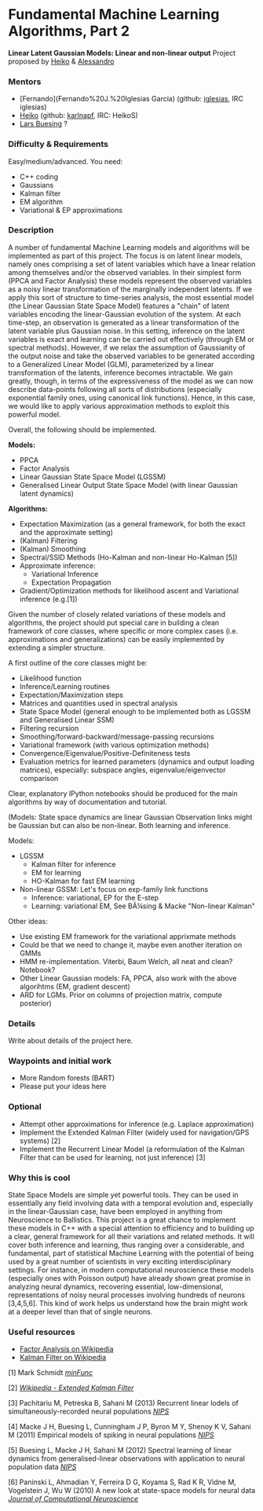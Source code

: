 # Fundamental Machine Learning Algorithms, Part 2
**Linear Latent Gaussian Models: Linear and non-linear output**
Project proposed by [Heiko](Heiko%20Strathmann) & [Alessandro](https://github.com/ialong)


### Mentors
 * [Fernando](Fernando%20J.%20Iglesias García) (github: [iglesias](https://github.com/iglesias), IRC iglesias)
 * [Heiko](Heiko%20Strathmann) (github: [karlnapf](https://github.com/karlnapf), IRC: HeikoS)
 * [Lars Buesing](http://www.gatsby.ucl.ac.uk/~lars/) ?

### Difficulty & Requirements
Easy/medium/advanced.
You need:
 * C++ coding
 * Gaussians
 * Kalman filter
 * EM algorithm
 * Variational & EP approximations

### Description
A number of fundamental Machine Learning models and algorithms will be implemented as part of this project. The focus is on latent linear models, namely ones comprising a set of latent variables which have a linear relation among themselves and/or the observed variables. In their simplest form (PPCA and Factor Analysis) these models represent the observed variables as a noisy linear transformation of the marginally independent latents. If we apply this sort of structure to time-series analysis, the most essential model (the Linear Gaussian State Space Model) features a "chain" of latent variables encoding the linear-Gaussian evolution of the system. At each time-step, an observation is generated as a linear transformation of the latent variable plus Gaussian noise. 
In this setting, inference on the latent variables is exact and learning can be carried out effectively (through EM or spectral methods). However, if we relax the assumption of Gaussianity of the output noise and take the observed variables to be generated according to a Generalized Linear Model (GLM), parameterized by a linear transformation of the latents, inference becomes intractable. We gain greatly, though, in terms of the expressiveness of the model as we can now describe data-points following all sorts of distributions (especially exponential family ones, using canonical link functions). Hence, in this case, we would like to apply various approximation methods to exploit this powerful model.
 
Overall, the following should be implemented.

 **Models:**
 * PPCA
 * Factor Analysis
 * Linear Gaussian State Space Model (LGSSM)
 * Generalised Linear Output State Space Model (with linear Gaussian latent dynamics)

 **Algorithms:**
 * Expectation Maximization (as a general framework, for both the exact and the approximate setting)
 * (Kalman) Filtering
 * (Kalman) Smoothing
 * Spectral/SSID Methods (Ho-Kalman and non-linear Ho-Kalman [5]) 
 * Approximate inference:
   * Variational Inference
   * Expectation Propagation
 * Gradient/Optimization methods for likelihood ascent and Variational inference (e.g.[1]) 

Given the number of closely related variations of these models and algorithms, the project should put special care in building a clean framework of core classes, where specific or more complex cases (i.e. approximations and generalizations) can be easily implemented by extending a simpler structure. 

A first outline of the core classes might be:
 * Likelihood function
 * Inference/Learning routines
 * Expectation/Maximization steps
 * Matrices and quantities used in spectral analysis
 * State Space Model (general enough to be implemented both as LGSSM and Generalised Linear SSM)
 * Filtering recursion
 * Smoothing/forward-backward/message-passing recursions
 * Variational framework (with various optimization methods)
 * Convergence/Eigenvalue/Positive-Definiteness tests
 * Evaluation metrics for learned parameters (dynamics and output loading matrices), especially: subspace angles, eigenvalue/eigenvector comparison

Clear, explanatory IPython notebooks should be produced for the main algorithms by way of documentation and tutorial.


(Models: State space dynamics are linear Gaussian
Observation links might be Gaussian but can also be non-linear.
Both learning and inference.

Models:
 * LGSSM
   * Kalman filter for inference
   * EM for learning
   * HO-Kalman for fast EM learning
 * Non-linear GSSM: Let's focus on exp-family link functions
   * Inference: variational, EP for the E-step
   * Learning: variational EM, See BÃ¼sing & Macke "Non-linear Kalman"

Other ideas:
 * Use existing EM framework for the variational apprixmate methods
 * Could be that we need to change it, maybe even another iteration on GMMs
 * HMM re-implementation. Viterbi, Baum Welch, all neat and clean? Notebook?
 * Other Linear Gaussian models: FA, PPCA, also work with the above algorihtms (EM, gradient descent)
 * ARD for LGMs. Prior on columns of projection matrix, compute posterior)


### Details
Write about details of the project here.

### Waypoints and initial work
 * More Random forests (BART)
 * Please put your ideas here

### Optional
 * Attempt other approximations for inference (e.g. Laplace approximation)
 * Implement the Extended Kalman Filter (widely used for navigation/GPS systems) [2]
 * Implement the Recurrent Linear Model (a reformulation of the Kalman Filter that can be used for learning, not just inference) [3]

### Why this is cool
State Space Models are simple yet powerful tools. They can be used in essentially any field involving data with a temporal evolution and, especially in the linear-Gaussian case, have been employed in anything from Neuroscience to Ballistics. 
This project is a great chance to implement these models in C++ with a special attention to efficiency and to building up a clear, general framework for all their variations and related methods. It will cover both inference and learning, thus ranging over a considerable, and fundamental, part of statistical Machine Learning with the potential of being used by a great number of scientists in very exciting interdisciplinary settings.
For instance, in modern computational neuroscience these models (especially ones with Poisson output) have already shown great promise in analyzing neural dynamics, recovering essential, low-dimensional, representations of noisy neural processes involving hundreds of neurons [3,4,5,6]. This kind of work helps us understand how the brain might work at a deeper level than that of single neurons.

### Useful resources

 * [Factor Analysis on Wikipedia](http://en.wikipedia.org/wiki/Factor_analysis)
 * [Kalman Filter on Wikipedia](http://en.wikipedia.org/wiki/Kalman_filter)

[1] Mark Schmidt [*minFunc*](http://www.cs.ubc.ca/~schmidtm/Software/minFunc.html)

[2] [*Wikipedia - Extended Kalman Filter*](http://en.wikipedia.org/wiki/Extended_Kalman_filter)

[3] Pachitariu M, Petreska B, Sahani M (2013) Recurrent linear lodels of simultaneously-recorded neural populations [*NIPS*](http://papers.nips.cc/paper/4877-recurrent-linear-models-of-simultaneously-recorded-neural-populations.pdf)

[4] Macke J H, Buesing L, Cunningham J P, Byron M Y, Shenoy K V, Sahani M (2011) Empirical models of spiking in neural populations [*NIPS*](https://bbuseruploads.s3.amazonaws.com/mackelab/pop_spike_dyn/downloads/Macke_Buesing_2012_Empirical.pdf?Signature=uWSfUKZ%2BhM1dQHa2GSiSs7BLiVI%3D&Expires=1424177382&AWSAccessKeyId=0EMWEFSGA12Z1HF1TZ82)

[5] Buesing L, Macke J H, Sahani M (2012) Spectral learning of linear dynamics from generalised-linear observations with application to neural population data [*NIPS*](https://bbuseruploads.s3.amazonaws.com/mackelab/pop_spike_dyn/downloads/Buesing_Macke_2013_PLSID.pdf?Signature=Qegy3oNWdd%2BR1QmjE8Kn2b4G2mA%3D&Expires=1424177567&AWSAccessKeyId=0EMWEFSGA12Z1HF1TZ82)

[6] Paninski L, Ahmadian Y, Ferreira D G, Koyama S, Rad K R, Vidne M, Vogelstein J, Wu W (2010) A new look at state-space models for neural data [*Journal of Computational Neuroscience*](http://link.springer.com/article/10.1007/s10827-009-0179-x/fulltext.html) 
